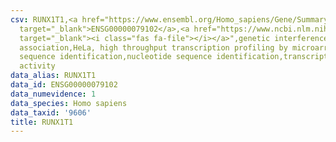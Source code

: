 ```yaml
---
csv: RUNX1T1,<a href="https://www.ensembl.org/Homo_sapiens/Gene/Summary?db=core;g=ENSG00000079102"
  target="_blank">ENSG00000079102</a>,<a href="https://www.ncbi.nlm.nih.gov/pubmed/17216044"
  target="_blank"><i class="fas fa-file"></i></a>",genetic interference,functional
  association,HeLa, high throughput transcription profiling by microarray,nucleotide
  sequence identification,nucleotide sequence identification,transcriptional regulation,up-regulates
  activity
data_alias: RUNX1T1
data_id: ENSG00000079102
data_numevidence: 1
data_species: Homo sapiens
data_taxid: '9606'
title: RUNX1T1
---
```

